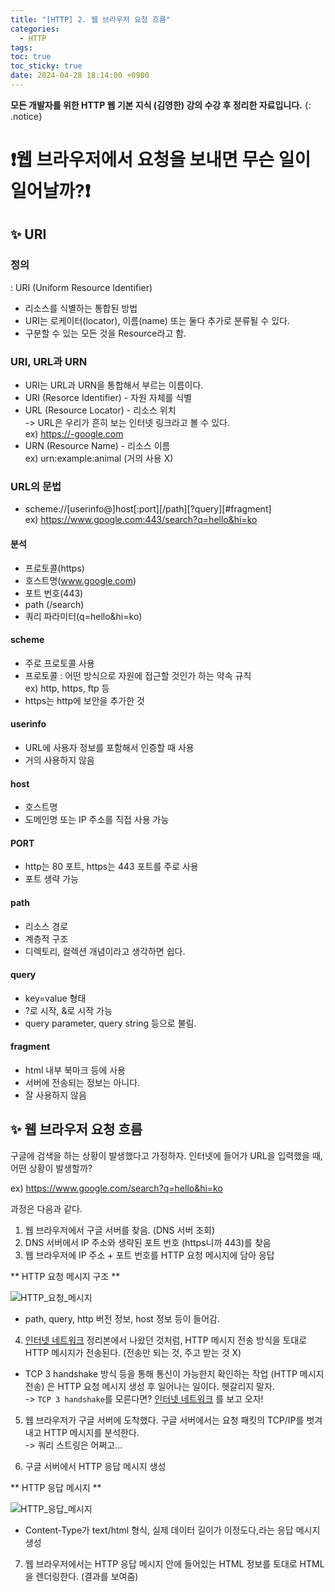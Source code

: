 ```yaml
---
title: "[HTTP] 2. 웹 브라우저 요청 흐름"
categories:
  - HTTP
tags:
toc: true
toc_sticky: true
date: 2024-04-28 18:14:00 +0900
---
```


<strong>모든 개발자를 위한 HTTP 웹 기본 지식 (김영한) 강의 수강 후 정리한 자료입니다.</strong>
{: .notice}

# ❗웹 브라우저에서 요청을 보내면 무슨 일이 일어날까?❗

## ✨ URI

### 정의

: URI (Uniform Resource Identifier)

- 리소스를 식별하는 통합된 방법
- URI는 로케이터(locator), 이름(name) 또는 둘다 추가로 분류될 수 있다.
- 구분할 수 있는 모든 것을 Resource라고 함.

### URI, URL과 URN

- URI는 URL과 URN을 통합해서 부르는 이름이다.
- URI (Resorce Identifier) - 자원 자체를 식별
- URL (Resource Locator) - 리소스 위치
  <br /> -> URL은 우리가 흔히 보는 인터넷 링크라고 볼 수 있다.
  <br /> ex) https://-google.com
- URN (Resource Name) - 리소스 이름
  <br /> ex) urn:example:animal (거의 사용 X)

### URL의 문법

- scheme://[userinfo@]host[:port][/path][?query][#fragment]
  <br /> ex) https://www.google.com:443/search?q=hello&hi=ko
  <br />

#### 분석

- 프로토콜(https)
- 호스트명(www.google.com)
- 포트 번호(443)
- path (/search)
- 쿼리 파라미터(q=hello&hi=ko)

#### scheme

- 주로 프로토콜 사용
- 프로토콜 : 어떤 방식으로 자원에 접근할 것인가 하는 약속 규칙
  <br /> ex) http, https, ftp 등
- https는 http에 보안을 추가한 것

#### userinfo

- URL에 사용자 정보를 포함해서 인증할 때 사용
- 거의 사용하지 않음

#### host

- 호스트명
- 도메인명 또는 IP 주소를 직접 사용 가능

#### PORT

- http는 80 포트, https는 443 포트를 주로 사용
- 포트 생략 가능

#### path

- 리소스 경로
- 계층적 구조
- 디렉토리, 컬렉션 개념이라고 생각하면 쉽다.

#### query

- key=value 형태
- ?로 시작, &로 시작 가능
- query parameter, query string 등으로 불림.

#### fragment

- html 내부 북마크 등에 사용
- 서버에 전송되는 정보는 아니다.
- 잘 사용하지 않음

## ✨ 웹 브라우저 요청 흐름

구글에 검색을 하는 상황이 발생했다고 가정하자. 인터넷에 들어가 URL을 입력했을 때, 어떤 상황이 발생할까?

ex) https://www.google.com/search?q=hello&hi=ko

과정은 다음과 같다.

1. 웹 브라우저에서 구글 서버를 찾음. (DNS 서버 조회)
2. DNS 서버에서 IP 주소와 생략된 포트 번호 (https니까 443)를 찾음
3. 웹 브라우저에 IP 주소 + 포트 번호를 HTTP 요청 메시지에 담아 응답

** HTTP 요청 메시지 구조 **

![HTTP_요청_메시지](https://github.com/ajung7038/ajung7038.github.io/assets/80907516/a256e68b-cbc3-4dc9-8f92-b534d4debd4f)

- path, query, http 버전 정보, host 정보 등이 들어감.

4. [인터넷 네트워크](https://ajung7038.github.io/http/%EC%9D%B8%ED%84%B0%EB%84%B7_%EB%84%A4%ED%8A%B8%EC%9B%8C%ED%81%AC/) 정리본에서 나왔던 것처럼, HTTP 메시지 전송 방식을 토대로 HTTP 메시지가 전송된다. (전송만 되는 것, 주고 받는 것 X)

- TCP 3 handshake 방식 등을 통해 통신이 가능한지 확인하는 작업 (HTTP 메시지 전송) 은 HTTP 요청 메시지 생성 후 일어나는 일이다. 헷갈리지 말자.
  <br /> -> `TCP 3 handshake`를 모른다면? [인터넷 네트워크](https://ajung7038.github.io/http/%EC%9D%B8%ED%84%B0%EB%84%B7_%EB%84%A4%ED%8A%B8%EC%9B%8C%ED%81%AC/)
  를 보고 오자!

5. 웹 브라우저가 구글 서버에 도착했다. 구글 서버에서는 요청 패킷의 TCP/IP를 벗겨내고 HTTP 메시지를 분석한다.
   <br /> -> 쿼리 스트링은 어쩌고...

6. 구글 서버에서 HTTP 응답 메시지 생성

** HTTP 응답 메시지 **

![HTTP_응답_메시지](https://github.com/ajung7038/ajung7038.github.io/assets/80907516/7aac85c5-6e89-43ff-bed7-5e695a0be8a5)

- Content-Type가 text/html 형식, 실제 데이터 길이가 이정도다,라는 응답 메시지 생성

7. 웹 브라우저에서는 HTTP 응답 메시지 안에 들어있는 HTML 정보를 토대로 HTML을 렌더링한다. (결과를 보여줌)
